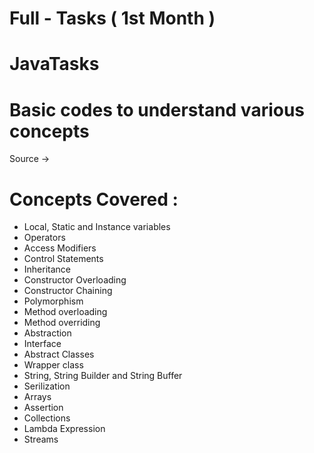 # Full - Tasks ( 1st Month )
 
# JavaTasks
# Basic codes to understand various concepts

Source ->

# Concepts Covered : 

  * Local, Static and Instance variables 
  * Operators 
  * Access Modifiers 
  * Control Statements 
  * Inheritance 
  * Constructor Overloading 
  * Constructor Chaining 
  * Polymorphism 
  * Method overloading 
  * Method overriding
  * Abstraction 
  * Interface 
  * Abstract Classes 
  * Wrapper class 
  * String, String Builder and String Buffer
  * Serilization
  * Arrays
  * Assertion
  * Collections
  * Lambda Expression
  * Streams
